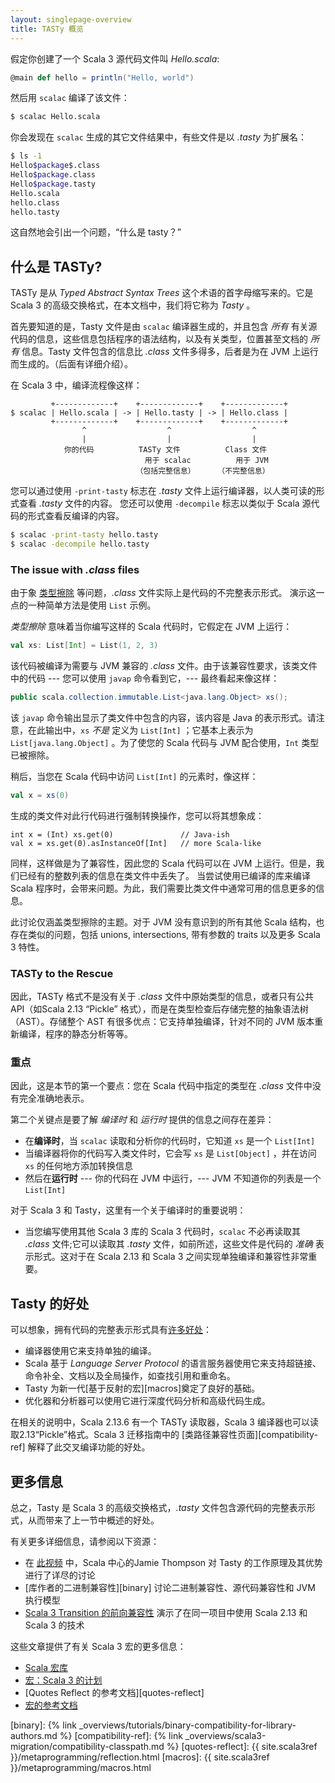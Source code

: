 ```yaml
---
layout: singlepage-overview
title: TASTy 概览
---
```

假定你创建了一个 Scala 3 源代码文件叫 _Hello.scala_:

```scala
@main def hello = println("Hello, world")
```

然后用 `scalac` 编译了该文件：

```bash
$ scalac Hello.scala
```

你会发现在 `scalac` 生成的其它文件结果中，有些文件是以 _.tasty_ 为扩展名：

```bash
$ ls -1
Hello$package$.class
Hello$package.class
Hello$package.tasty
Hello.scala
hello.class
hello.tasty
```

这自然地会引出一个问题，“什么是 tasty？”

## 什么是 TASTy?

TASTy 是从 _Typed Abstract Syntax Trees_ 这个术语的首字母缩写来的。它是 Scala 3 的高级交换格式，在本文档中，我们将它称为 _Tasty_ 。

首先要知道的是，Tasty 文件是由 `scalac` 编译器生成的，并且包含 _所有_ 有关源代码的信息，这些信息包括程序的语法结构，以及有关类型，位置甚至文档的 _所有_ 信息。Tasty 文件包含的信息比 _.class_ 文件多得多，后者是为在 JVM 上运行而生成的。（后面有详细介绍）。

在 Scala 3 中，编译流程像这样：

```text
         +-------------+    +-------------+    +-------------+
$ scalac | Hello.scala | -> | Hello.tasty | -> | Hello.class |
         +-------------+    +-------------+    +-------------+
                ^                  ^                  ^
                |                  |                  |
            你的代码          TASTy 文件          Class 文件
                              用于 scalac          用于 JVM
                            （包括完整信息）     （不完整信息）
```

您可以通过使用 `-print-tasty` 标志在 _.tasty_ 文件上运行编译器，以人类可读的形式查看 _.tasty_ 文件的内容。
您还可以使用 `-decompile` 标志以类似于 Scala 源代码的形式查看反编译的内容。

```bash
$ scalac -print-tasty hello.tasty
$ scalac -decompile hello.tasty
```

### The issue with _.class_ files

由于象 [类型擦除][erasure] 等问题，_.class_ 文件实际上是代码的不完整表示形式。
演示这一点的一种简单方法是使用 `List` 示例。

_类型擦除_ 意味着当你编写这样的 Scala 代码时，它假定在 JVM 上运行：

```scala
val xs: List[Int] = List(1, 2, 3)
```

该代码被编译为需要与 JVM 兼容的 _.class_ 文件。由于该兼容性要求，该类文件中的代码 --- 您可以使用 `javap` 命令看到它，--- 最终看起来像这样：

```java
public scala.collection.immutable.List<java.lang.Object> xs();
```

该 `javap` 命令输出显示了类文件中包含的内容，该内容是 Java 的表示形式。请注意，在此输出中，`xs` _不是_ 定义为 `List[Int]` ；它基本上表示为 `List[java.lang.Object]` 。为了使您的 Scala 代码与 JVM 配合使用，`Int` 类型已被擦除。

稍后，当您在 Scala 代码中访问 `List[Int]` 的元素时，像这样：

```scala
val x = xs(0)
```

生成的类文件对此行代码进行强制转换操作，您可以将其想象成：

```
int x = (Int) xs.get(0)               // Java-ish
val x = xs.get(0).asInstanceOf[Int]   // more Scala-like
```

同样，这样做是为了兼容性，因此您的 Scala 代码可以在 JVM 上运行。但是，我们已经有的整数列表的信息在类文件中丢失了。
当尝试使用已编译的库来编译 Scala 程序时，会带来问题。为此，我们需要比类文件中通常可用的信息更多的信息。

此讨论仅涵盖类型擦除的主题。对于 JVM 没有意识到的所有其他 Scala 结构，也存在类似的问题，包括 unions, intersections, 带有参数的 traits 以及更多 Scala 3 特性。

### TASTy to the Rescue

因此，TASTy 格式不是没有关于 _.class_ 文件中原始类型的信息，或者只有公共 API（如Scala 2.13 “Pickle” 格式），而是在类型检查后存储完整的抽象语法树（AST）。存储整个 AST 有很多优点：它支持单独编译，针对不同的 JVM 版本重新编译，程序的静态分析等等。

### 重点

因此，这是本节的第一个要点：您在 Scala 代码中指定的类型在 _.class_ 文件中没有完全准确地表示。

第二个关键点是要了解 _编译时_ 和 _运行时_ 提供的信息之间存在差异：

- 在**编译时**，当 `scalac` 读取和分析你的代码时，它知道 `xs` 是一个 `List[Int]`
- 当编译器将你的代码写入类文件时，它会写 `xs` 是 `List[Object]` ，并在访问 `xs` 的任何地方添加转换信息
- 然后在**运行时** --- 你的代码在 JVM 中运行，--- JVM 不知道你的列表是一个 `List[Int]`

对于 Scala 3 和 Tasty，这里有一个关于编译时的重要说明：

- 当您编写使用其他 Scala 3 库的 Scala 3 代码时，`scalac` 不必再读取其 _.class_ 文件;它可以读取其 _.tasty_ 文件，如前所述，这些文件是代码的 _准确_ 表示形式。这对于在 Scala 2.13 和 Scala 3 之间实现单独编译和兼容性非常重要。

## Tasty 的好处

可以想象，拥有代码的完整表示形式具有[许多好处][benefits]：

- 编译器使用它来支持单独的编译。
- Scala 基于 _Language Server Protocol_ 的语言服务器使用它来支持超链接、命令补全、文档以及全局操作，如查找引用和重命名。
- Tasty 为新一代[基于反射的宏][macros]奠定了良好的基础。
- 优化器和分析器可以使用它进行深度代码分析和高级代码生成。

在相关的说明中，Scala 2.13.6 有一个 TASTy 读取器，Scala 3 编译器也可以读取2.13“Pickle”格式。Scala 3 迁移指南中的 [类路径兼容性页面][compatibility-ref] 解释了此交叉编译功能的好处。

## 更多信息

总之，Tasty 是 Scala 3 的高级交换格式，_.tasty_ 文件包含源代码的完整表示形式，从而带来了上一节中概述的好处。

有关更多详细信息，请参阅以下资源：

- 在 [此视频](https://www.youtube.com/watch?v=YQmVrUdx8TU) 中，Scala 中心的Jamie Thompson 对 Tasty 的工作原理及其优势进行了详尽的讨论
- [库作者的二进制兼容性][binary] 讨论二进制兼容性、源代码兼容性和 JVM 执行模型
- [Scala 3 Transition 的前向兼容性](https://www.scala-lang.org/blog/2020/11/19/scala-3-forward-compat.html) 演示了在同一项目中使用 Scala 2.13 和 Scala 3 的技术

这些文章提供了有关 Scala 3 宏的更多信息：

- [Scala 宏库](https://scalacenter.github.io/scala-3-migration-guide/docs/macros/macro-libraries.html)
- [宏：Scala 3 的计划](https://www.scala-lang.org/blog/2018/04/30/in-a-nutshell.html)
- [Quotes Reflect 的参考文档][quotes-reflect]
- [宏的参考文档](macros)

[benefits]: https://www.scala-lang.org/blog/2018/04/30/in-a-nutshell.html
[erasure]: https://www.scala-lang.org/files/archive/spec/2.13/03-types.html#type-erasure
[binary]: {% link _overviews/tutorials/binary-compatibility-for-library-authors.md %}
[compatibility-ref]: {% link _overviews/scala3-migration/compatibility-classpath.md %}
[quotes-reflect]: {{ site.scala3ref }}/metaprogramming/reflection.html
[macros]: {{ site.scala3ref }}/metaprogramming/macros.html
